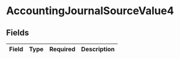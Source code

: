 # AccountingJournalSourceValue4


## Fields

| Field       | Type        | Required    | Description |
| ----------- | ----------- | ----------- | ----------- |